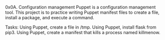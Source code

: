 0x0A. Configuration management
Puppet is a configuration management tool. This project is to practice writing Puppet manifest files to create a file, install a package, and execute a command.

Tasks:
Using Puppet, create a file in /tmp.
Using Puppet, install flask from pip3.
Using Puppet, create a manifest that kills a process named killmenow.
